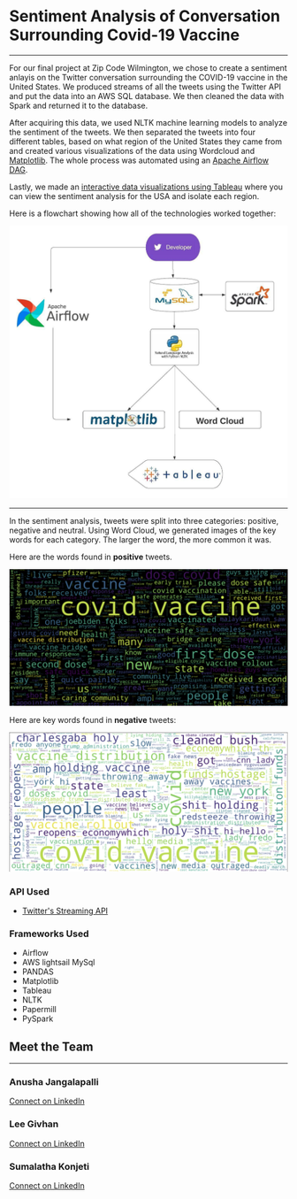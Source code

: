 # Sentiment Analysis of Conversation Surrounding Covid-19 Vaccine 

***

For our final project at Zip Code Wilmington, we chose to create a sentiment anlayis on the Twitter conversation surrounding the COVID-19 vaccine in the United States. We produced streams of all the tweets using the Twitter API and put the data into an AWS SQL database. We then cleaned the data with Spark and returned it to the database.

After acquiring this data, we used NLTK machine learning models to analyze the sentiment of the tweets. We then separated the tweets into four different tables, based on what region of the United States they came from and created various visualizations of the data using Wordcloud and [Matplotlib](https://github.com/Anujangalapalli/ZCW-FinalProject/blob/main/Images/stackedbar-matplotlib.png). The whole process was automated using an [Apache Airflow DAG](https://github.com/Anujangalapalli/ZCW-FinalProject/blob/main/Images/dag.png).

Lastly, we made an [interactive data visualizations using Tableau](https://public.tableau.com/profile/lee.givhan#!/vizhome/USASentimentViz1/Dashboard1?publish=yes) where you can view the sentiment analysis for the USA and isolate each region.

Here is a flowchart showing how all of the technologies worked together:

<p align="center">
<img width="700" src = "Images/Twitter-Sentiment-Flow-Chart.jpeg">
</p>

---  

In the sentiment analysis, tweets were split into three categories: positive, negative and neutral. Using Word Cloud, we generated images of the key words for each category. The larger the word, the more common it was.

Here are the words found in **positive** tweets. 

<img src = "Images/positive-words.png">

Here are key words found in **negative** tweets:

<img src = "Images/negative-words.png">

### API Used  

- [Twitter's Streaming API](https://developer.twitter.com/en/docs/tutorials/consuming-streaming-data)
 
### Frameworks Used  

- Airflow
- AWS lightsail MySql
- PANDAS 
- Matplotlib
- Tableau
- NLTK
- Papermill
- PySpark

## Meet the Team
---
### Anusha Jangalapalli
[Connect on LinkedIn](https://www.linkedin.com/in/anushajangalapalli/)   
  
### Lee Givhan  
[Connect on LinkedIn](https://www.linkedin.com/in/leegivhan/) 

### Sumalatha Konjeti
[Connect on LinkedIn](https://www.linkedin.com/in/sumalatha-konjeti/)
